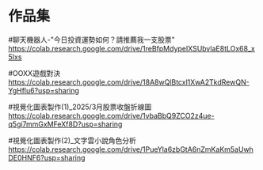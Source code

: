 # 作品集

#聊天機器人-"今日投資運勢如何？請推薦我一支股票"
https://colab.research.google.com/drive/1reBfpMdypeIXSUbvlaE8tLOx68_x5Ixs

#OOXX遊戲對決
https://colab.research.google.com/drive/18A8wQlBtcxl1XwA2TkdRewQN-YgHflu6?usp=sharing

#視覺化圖表製作(1)_2025/3月股票收盤折線圖
https://colab.research.google.com/drive/1vbaBbQ9ZCO2z4ue-q5gi7mmGxMFeXf8D?usp=sharing

#視覺化圖表製作(2)_文字雲小說角色分析
https://colab.research.google.com/drive/1PueYla6zbGtA6nZmKaKm5aUwhDE0HNF6?usp=sharing
